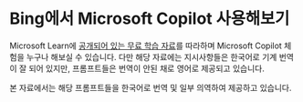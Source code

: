 # Bing에서 Microsoft Copilot 사용해보기

Microsoft Learn에 [공개되어 있는 무료 학습 자료](https://learn.microsoft.com/ko-kr/training/modules/explore-generative-ai-copilot-bing/)를 따라하며 Microsoft Copilot 체험을 누구나 해보실 수 있습니다. 다만 해당 자료에는 지시사항들은 한국어로 기계 번역이 잘 되어 있지만, 프롬프트들은 번역이 안된 채로 영어로 제공되고 있습니다. 

본 자료에서는 해당 프롬프트들을 한국어로 번역 및 일부 의역하여 제공하고 있습니다. 